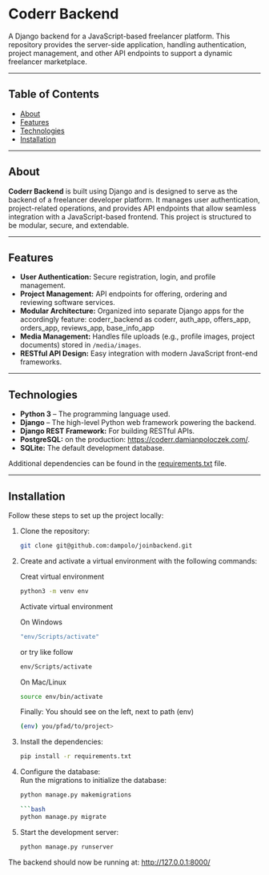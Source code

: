 # Coderr Backend

A Django backend for a JavaScript-based freelancer platform. This repository provides the server-side application, handling authentication, project management, and other API endpoints to support a dynamic freelancer marketplace.

---

## Table of Contents

- [About](#about)
- [Features](#features)
- [Technologies](#technologies)
- [Installation](#installation)
---

## About

**Coderr Backend** is built using Django and is designed to serve as the backend of a freelancer developer platform. It manages user authentication, project-related operations, and provides API endpoints that allow seamless integration with a JavaScript-based frontend. This project is structured to be modular, secure, and extendable.

---

## Features

- **User Authentication:** Secure registration, login, and profile management.
- **Project Management:** API endpoints for offering, ordering and reviewing software services.
- **Modular Architecture:** Organized into separate Django apps for the accordingly feature: coderr_backend as coderr, auth_app, offers_app, orders_app, reviews_app, base_info_app
- **Media Management:** Handles file uploads (e.g., profile images, project documents) stored in `/media/images`.
- **RESTful API Design:** Easy integration with modern JavaScript front-end frameworks.

---

## Technologies

- **Python 3** – The programming language used.
- **Django** – The high-level Python web framework powering the backend.
- **Django REST Framework:** For building RESTful APIs.
- **PostgreSQL:** on the production: https://coderr.damianpoloczek.com/.
- **SQLite:** The default development database.

Additional dependencies can be found in the [requirements.txt](requirements.txt) file.

---

## Installation

Follow these steps to set up the project locally:

1. Clone the repository:

   ```bash
   git clone git@github.com:dampolo/joinbackend.git

2. Create and activate a virtual environment with the following commands:
   
   Creat virtual environment

   ```bash
   python3 -m venv env
   ```

   Activate virtual environment

   On Windows
   ```bash
   "env/Scripts/activate"
   ```
   or try like follow

   ```bash
   env/Scripts/activate
   ```
   
   On Mac/Linux
   ```bash     
   source env/bin/activate
   ```
   
   Finally: You should see on the left, next to path (env)

   ```bash
   (env) you/pfad/to/project>
   ```


3. Install the dependencies:

   ```bash
   pip install -r requirements.txt

4. Configure the database:  
   Run the migrations to initialize the database:
   
   ```bash
   python manage.py makemigrations
   
   ```bash
   python manage.py migrate

5. Start the development server:  
   
   ```bash
   python manage.py runserver
   
The backend should now be running at:
http://127.0.0.1:8000/